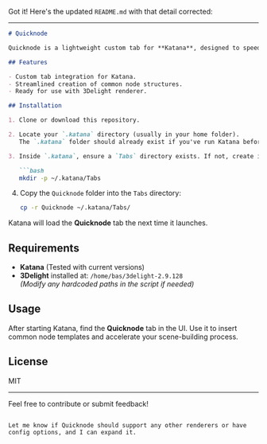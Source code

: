 Got it! Here's the updated `README.md` with that detail corrected:

---

```markdown
# Quicknode

Quicknode is a lightweight custom tab for **Katana**, designed to speed up your node-based workflow. It offers quick access to frequently used node setups and integrates seamlessly with **3Delight**.

## Features

- Custom tab integration for Katana.
- Streamlined creation of common node structures.
- Ready for use with 3Delight renderer.

## Installation

1. Clone or download this repository.

2. Locate your `.katana` directory (usually in your home folder).  
   The `.katana` folder should already exist if you've run Katana before.

3. Inside `.katana`, ensure a `Tabs` directory exists. If not, create it:

   ```bash
   mkdir -p ~/.katana/Tabs
   ```

4. Copy the `Quicknode` folder into the `Tabs` directory:

   ```bash
   cp -r Quicknode ~/.katana/Tabs/
   ```

Katana will load the **Quicknode** tab the next time it launches.

## Requirements

- **Katana** (Tested with current versions)
- **3Delight** installed at: `/home/bas/3delight-2.9.128`  
  *(Modify any hardcoded paths in the script if needed)*

## Usage

After starting Katana, find the **Quicknode** tab in the UI. Use it to insert common node templates and accelerate your scene-building process.

## License

MIT

---

Feel free to contribute or submit feedback!
```

Let me know if Quicknode should support any other renderers or have config options, and I can expand it.
